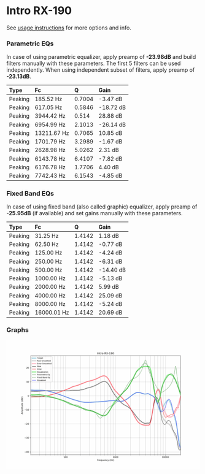 # Intro RX-190
See [usage instructions](https://github.com/jaakkopasanen/AutoEq#usage) for more options and info.

### Parametric EQs
In case of using parametric equalizer, apply preamp of **-23.98dB** and build filters manually
with these parameters. The first 5 filters can be used independently.
When using independent subset of filters, apply preamp of **-23.13dB**.

| Type    | Fc          |      Q | Gain      |
|:--------|:------------|:-------|:----------|
| Peaking | 185.52 Hz   | 0.7004 | -3.47 dB  |
| Peaking | 617.05 Hz   | 0.5846 | -18.72 dB |
| Peaking | 3944.42 Hz  | 0.514  | 28.88 dB  |
| Peaking | 6954.99 Hz  | 2.1013 | -26.14 dB |
| Peaking | 13211.67 Hz | 0.7065 | 10.85 dB  |
| Peaking | 1701.79 Hz  | 3.2989 | -1.67 dB  |
| Peaking | 2628.98 Hz  | 5.0262 | 2.31 dB   |
| Peaking | 6143.78 Hz  | 6.4107 | -7.82 dB  |
| Peaking | 6176.78 Hz  | 1.7706 | 4.40 dB   |
| Peaking | 7742.43 Hz  | 6.1543 | -4.85 dB  |

### Fixed Band EQs
In case of using fixed band (also called graphic) equalizer, apply preamp of **-25.95dB**
(if available) and set gains manually with these parameters.

| Type    | Fc          |      Q | Gain      |
|:--------|:------------|:-------|:----------|
| Peaking | 31.25 Hz    | 1.4142 | 1.18 dB   |
| Peaking | 62.50 Hz    | 1.4142 | -0.77 dB  |
| Peaking | 125.00 Hz   | 1.4142 | -4.24 dB  |
| Peaking | 250.00 Hz   | 1.4142 | -6.31 dB  |
| Peaking | 500.00 Hz   | 1.4142 | -14.40 dB |
| Peaking | 1000.00 Hz  | 1.4142 | -5.13 dB  |
| Peaking | 2000.00 Hz  | 1.4142 | 5.99 dB   |
| Peaking | 4000.00 Hz  | 1.4142 | 25.09 dB  |
| Peaking | 8000.00 Hz  | 1.4142 | -5.24 dB  |
| Peaking | 16000.01 Hz | 1.4142 | 20.69 dB  |

### Graphs
![](./Intro%20RX-190.png)